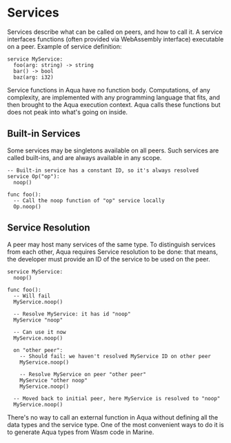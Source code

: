 # Services

Services describe what can be called on peers, and how to call it. A service interfaces functions (often provided via WebAssembly interface) executable on a peer. Example of service definition:

```aqua
service MyService:
  foo(arg: string) -> string
  bar() -> bool
  baz(arg: i32)
```

Service functions in Aqua have no function body. Computations, of any complexity, are implemented with any programming language that fits, and then brought to the Aqua execution context. Aqua calls these functions but does not peak into what's going on inside.

## Built-in Services

Some services may be singletons available on all peers. Such services are called built-ins, and are always available in any scope.

```aqua
-- Built-in service has a constant ID, so it's always resolved
service Op("op"):
  noop()

func foo():
  -- Call the noop function of "op" service locally
  Op.noop()
```

## Service Resolution

A peer may host many services of the same type. To distinguish services from each other, Aqua requires Service resolution to be done: that means, the developer must provide an ID of the service to be used on the peer.

```aqua
service MyService:
  noop()

func foo():
  -- Will fail
  MyService.noop()

  -- Resolve MyService: it has id "noop"
  MyService "noop"

  -- Can use it now 
  MyService.noop()

  on "other peer":
    -- Should fail: we haven't resolved MyService ID on other peer
    MyService.noop()

    -- Resolve MyService on peer "other peer"
    MyService "other noop"
    MyService.noop()

  -- Moved back to initial peer, here MyService is resolved to "noop"
  MyService.noop()
```

There's no way to call an external function in Aqua without defining all the data types and the service type. One of the most convenient ways to do it is to generate Aqua types from Wasm code in Marine.
